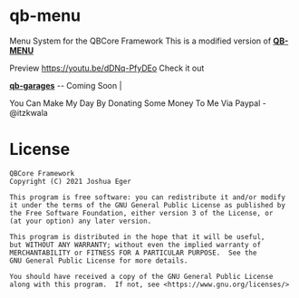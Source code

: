 # qb-menu
Menu System for the QBCore Framework
This is a modified version of **[QB-MENU](https://github.com/qbcore-framework/qb-menu)**

Preview https://youtu.be/dDNq-PfyDEo Check it out

**[qb-garages](https://github.com/KwalaGamer/qb-garages)** -- Coming Soon |




You Can Make My Day By Donating Some Money To Me Via
Paypal - @itzkwala

# License

    QBCore Framework
    Copyright (C) 2021 Joshua Eger

    This program is free software: you can redistribute it and/or modify
    it under the terms of the GNU General Public License as published by
    the Free Software Foundation, either version 3 of the License, or
    (at your option) any later version.

    This program is distributed in the hope that it will be useful,
    but WITHOUT ANY WARRANTY; without even the implied warranty of
    MERCHANTABILITY or FITNESS FOR A PARTICULAR PURPOSE.  See the
    GNU General Public License for more details.

    You should have received a copy of the GNU General Public License
    along with this program.  If not, see <https://www.gnu.org/licenses/>
